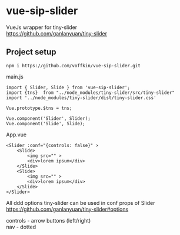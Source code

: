 # vue-sip-slider

VueJs wrapper for tiny-slider  
https://github.com/ganlanyuan/tiny-slider  


## Project setup
```
npm i https://github.com/voffkin/vue-sip-slider.git
```

main.js
```
import { Slider, Slide } from 'vue-sip-slider';
import {tns}  from "../node_modules/tiny-slider/src/tiny-slider"
import '../node_modules/tiny-slider/dist/tiny-slider.css'

Vue.prototype.$tns = tns;

Vue.component('Slider', Slider);
Vue.component('Slide', Slide);
```

App.vue
```vue
<Slider :conf="{controls: false}" >
    <Slide>
        <img src="" >
        <div>lorem ipsum</div>
    </Slide>
    <Slide>
        <img src="" >
        <div>lorem ipsum</div>
    </Slide>
</Slider>
```

All ddd options tiny-slider can be used in conf props of Slider 
https://github.com/ganlanyuan/tiny-slider#options  

controls - arrow buttons (left/right)  
nav - dotted  
